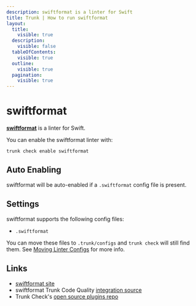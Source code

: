 ```yaml
---
description: swiftformat is a linter for Swift
title: Trunk | How to run swiftformat
layout:
  title:
    visible: true
  description:
    visible: false
  tableOfContents:
    visible: true
  outline:
    visible: true
  pagination:
    visible: true
---
```


# swiftformat

[**swiftformat**](https://github.com/nicklockwood/SwiftFormat#readme) is a linter for Swift.

You can enable the swiftformat linter with:

```shell
trunk check enable swiftformat
```

## Auto Enabling

swiftformat will be auto-enabled if a `.swiftformat` config file is present.

## Settings

swiftformat supports the following config files:
* `.swiftformat`

You can move these files to `.trunk/configs` and `trunk check` will still find them. See [Moving Linter Configs](..#moving-linter-configs) for more info.




## Links

- [swiftformat site](https://github.com/nicklockwood/SwiftFormat#readme)
- swiftformat Trunk Code Quality [integration source](https://github.com/trunk-io/plugins/tree/main/linters/swiftformat)
- Trunk Check's [open source plugins repo](https://github.com/trunk-io/plugins/tree/main)
